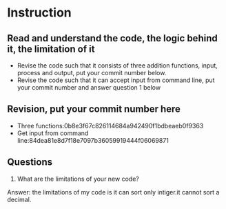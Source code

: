 ﻿# Instruction

## Read and understand the code, the logic behind it, the limitation of it
* Revise the code such that it consists of three addition functions, input, process and output, put your commit number below.
* Revise the code such that it can accept input from command line, put your commit number and answer question 1 below

## Revision, put your commit number here
* Three functions:0b8e3f67c826114684a942490f1bdbeaeb0f9363
* Get input from command line:84dea81e8d7f18e7097b36059919444f06069871

## Questions
1. What are the limitations of your new code?

Answer: the limitations of my code is it can sort only intiger.it cannot sort a decimal.